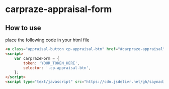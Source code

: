 # carpraze-appraisal-form

## How to use

place the following code in your html file
```html
<a class="appraisal-button cp-appraisal-btn" href="#carpraze-appraisal">appraisal</a>
<script>
    var carprazeForm = {
        token: 'YOUR_TOKEN_HERE',
        selector: '.cp-appraisal-btn',
    };
</script>
<script type="text/javascript" src="https://cdn.jsdelivr.net/gh/saynadim/carpraze-appraisal-form@1.5/appraisal-form.js"> </script>
```

